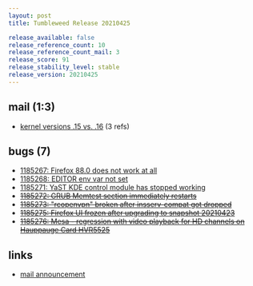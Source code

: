 ```yaml
---
layout: post
title: Tumbleweed Release 20210425

release_available: false
release_reference_count: 10
release_reference_count_mail: 3
release_score: 91
release_stability_level: stable
release_version: 20210425
---
```


## mail (1:3)

- [kernel versions .15 vs. .16](https://lists.opensuse.org/archives/list/factory@lists.opensuse.org/thread/E2IISMDEJWS6HHQDVG4ST6FYVCGKTZXI) (3 refs)

## bugs (7)

<!--more-->

- [1185267: Firefox 88.0 does not work at all](https://bugzilla.opensuse.org/show_bug.cgi?id=1185267)
- [1185268: EDITOR env var not set](https://bugzilla.opensuse.org/show_bug.cgi?id=1185268)
- [1185271: YaST KDE control module has stopped working](https://bugzilla.opensuse.org/show_bug.cgi?id=1185271)
- ~~[1185272: GRUB Memtest section immediately restarts](https://bugzilla.opensuse.org/show_bug.cgi?id=1185272)~~
- ~~[1185273: "rcopenvpn" broken after insserv-compat got dropped](https://bugzilla.opensuse.org/show_bug.cgi?id=1185273)~~
- ~~[1185275: Firefox UI frozen after upgrading to snapshot 20210423](https://bugzilla.opensuse.org/show_bug.cgi?id=1185275)~~
- ~~[1185276: Mesa - regression with video playback for HD channels on Hauppauge Card HVR5525](https://bugzilla.opensuse.org/show_bug.cgi?id=1185276)~~



## links

- [mail announcement](https://lists.opensuse.org/archives/list/factory@lists.opensuse.org/thread/DKWLMVHPAFGFULOIAXKS3NUEOGKBIZAL)

